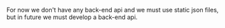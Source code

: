 For now we don't have any back-end api and we must use static json files, but in future we must develop a back-end api.